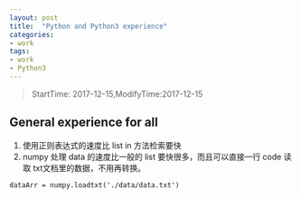 ```yaml
---
layout: post
title:  "Python and Python3 experience"
categories:
- work
tags:
- work
- Python3
---
```


> StartTime: 2017-12-15,ModifyTime:2017-12-15  

<!---more--->

## General experience for all
1. 使用正则表达式的速度比 list in 方法检索要快
2. numpy 处理 data 的速度比一般的 list 要快很多，而且可以直接一行 code 读取 txt文档里的数据，不用再转换。
```
dataArr = numpy.loadtxt('./data/data.txt')
```
